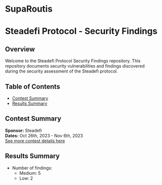 # SupaRoutis

# Steadefi Protocol - Security Findings

## Overview
Welcome to the Steadefi Protocol Security Findings repository. This repository documents security vulnerabilities and findings discovered during the security assessment of the Steadefi protocol.

## Table of Contents
- [Contest Summary](#contest-summary)
- [Results Summary](#results-summary)
  

## Contest Summary
**Sponsor:** Steadefi  
**Dates:** Oct 26th, 2023 - Nov 6th, 2023  
[See more contest details here](#)

## Results Summary
- Number of findings:
  - Medium: 5
  - Low: 2
